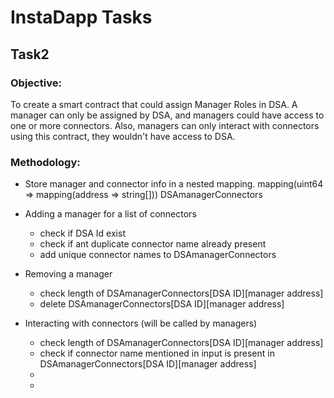 # InstaDapp Tasks

## Task2

### Objective:
To create a smart contract that could assign Manager Roles in DSA. A manager can only be assigned by DSA, and managers could have access to one or more connectors.
Also, managers can only interact with connectors using this contract, they wouldn't have access to DSA. 

### Methodology:
- Store manager and connector info in a nested mapping.
mapping(uint64 => mapping(address => string[])) DSAmanagerConnectors

- Adding a manager for a list of connectors
    - check if DSA Id exist
    - check if ant duplicate connector name already present
    - add unique connector names to DSAmanagerConnectors

- Removing a manager
    - check length of DSAmanagerConnectors[DSA ID][manager address]
    - delete DSAmanagerConnectors[DSA ID][manager address]

- Interacting with connectors (will be called by managers)
    - check length of DSAmanagerConnectors[DSA ID][manager address]
    - check if connector name mentioned in input is present in DSAmanagerConnectors[DSA ID][manager address]
    -
    -
